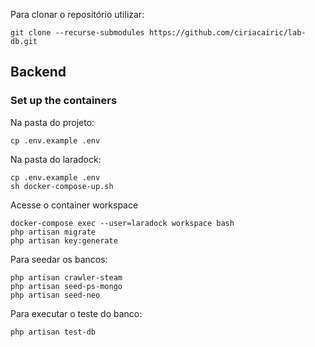 Para clonar o repositório utilizar:

```
git clone --recurse-submodules https://github.com/ciriacairic/lab-db.git
```

## Backend

### Set up the containers

Na pasta do projeto:

```
cp .env.example .env
```
Na pasta do laradock:

```
cp .env.example .env
sh docker-compose-up.sh
```
Acesse o container workspace
```
docker-compose exec --user=laradock workspace bash
php artisan migrate
php artisan key:generate
```
Para seedar os bancos:
```
php artisan crawler-steam
php artisan seed-ps-mongo
php artisan seed-neo
```
Para executar o teste do banco:
```
php artisan test-db
```
